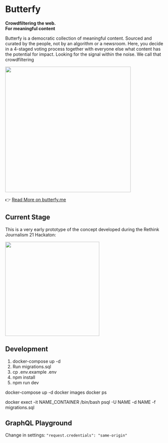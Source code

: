 # Butterfy 

**Crowdfiltering the web.** <br/>
**For meaningful content**

Butterfy is a democratic collection of meaningful content. Sourced and curated by the people, not by an algorithm or a newsroom. Here, you decide in a 4-staged voting process together with everyone else what content has the potential for impact. Looking for the signal within the noise. We call that crowdfiltering


<img src="https://uploads-ssl.webflow.com/5fe2721ea6fb441f47d88866/605735c0edaac929c273ba2d_Crowdfiltering_long.gif" width="400"/>

👉 [Read More on butterfy.me](https://butterfy.me)

## Current Stage

This is a very early prototype of the concept developed during the Rethink Journalism 21 Hackaton:

<a href="https://opendata.ch/projects/rethink-journalism-hackathon-may-7th-8th-2021/" rel="noopener noreferrer"><img src="https://opendata.ch/wordpress/files/2021/03/RZ_LOGO_HACKATHON_RGB-1.png" width="300"/></a>


## Development

1. docker-compose up -d
2. Run migrations.sql
3. cp .env.example .env
4. npm install
5. npm run dev

<!-- --- tips to "Run migrations.sql" -->

docker-compose up -d
docker images
docker ps

docker exect -it NAME_CONTAINER /bin/bash
psql -U NAME -d NAME -f migrations.sql

## GraphQL Playground

Change in settings: `"request.credentials": "same-origin"`